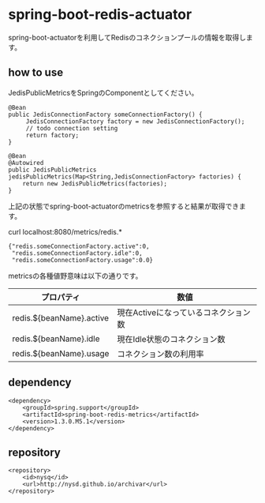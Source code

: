 # spring-boot-redis-actuator

spring-boot-actuatorを利用してRedisのコネクションプールの情報を取得します。

## how to use

JedisPublicMetricsをSpringのComponentとしてください。

```
@Bean
public JedisConnectionFactory someConnectionFactory() {
     JedisConnectionFactory factory = new JedisConnectionFactory();
     // todo connection setting
     return factory;
}

@Bean
@Autowired
public JedisPublicMetrics jedisPublicMetrics(Map<String,JedisConnectionFactory> factories) {
    return new JedisPublicMetrics(factories);
}
```

上記の状態でspring-boot-actuatorのmetricsを参照すると結果が取得できます。

curl localhost:8080/metrics/redis.*

```
{"redis.someConnectionFactory.active":0,
 "redis.someConnectionFactory.idle":0,
 "redis.someConnectionFactory.usage":0.0}
```

metricsの各種値野意味は以下の通りです。

| プロパティ | 数値 |
|-------|--------|
| redis.${beanName}.active | 現在Activeになっているコネクション数 |
| redis.${beanName}.idle | 現在Idle状態のコネクション数 |
| redis.${beanName}.usage | コネクション数の利用率 |

## dependency

```
<dependency>
    <groupId>spring.support</groupId>
    <artifactId>spring-boot-redis-metrics</artifactId>
    <version>1.3.0.M5.1</version>
</dependency>
```

## repository

```
<repository>
    <id>nysq</id>
    <url>http://nysd.github.io/archivar</url>
</repository>
```




